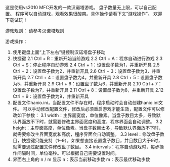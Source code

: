 这是使用vs2010 MFC开发的一款汉诺塔游戏。
盘子数量无上限，可以自己配置。
程序可以自动游戏，观看效果很酸爽。具体操作请看下文“游戏操作”。
欢迎下载试玩！

游戏规则：
请参考汉诺塔规则

游戏操作：
1. 使用键盘上面“上下左右”键控制汉诺塔盘子移动
2. 快捷键
	2.1  Ctrl + R：重新开始当前游戏
	2.2  Ctrl + A：程序自动进行游戏
	2.3  Ctrl + S：停止程序自动游戏
	2.4  Ctrl + 1：设置盘子数为1，并重新开具
	2.5  Ctrl + 2：设置盘子数为2，并重新开具
	2.6  Ctrl + 3：设置盘子数为3，并重新开具
	2.7  Ctrl + 4：设置盘子数为4，并重新开具
	2.8  Ctrl + 5：设置盘子数为5，并重新开具
	2.9  Ctrl + 6：设置盘子数为6，并重新开具
	2.10 Ctrl + 7：设置盘子数为7，并重新开具
	2.11 Ctrl + 8：设置盘子数为8，并重新开具
	2.12 Ctrl + 9：设置盘子数为9，并重新开具
3. 配置文件hanio.ini，当配置文件不存在时，程序启动时会自动创建hanio.ini文件。
	可以手动修改配置文件，修改后必须重启游戏才能生效，配置文件可以修改如下参数：
	3.1 width：主界面宽度，单位像素。当盘子数目太多，导致默认界面放不下时，就需要修改主界面宽度和高度，程序界面会自动调整。
	3.2 height：主界面高度，单位像素。当盘子数目太多，导致默认界面放不下时，就需要修改主界面宽度和高度，程序界面会自动调整。
	3.3 level：修改盘子数目，快捷键只能支持（1~9），如果想直接设置盘子数目，并且数目大于9时，就需要通过配置文件修改盘子数目。
	3.4 intervals：程序自动游戏时，每步操作间隔时间，单位毫秒。可以根据自己需要设置时间。
4. 界面右上角的 n / m 显示
	n：表示当前移动步数
	m：表示最优移动步数
